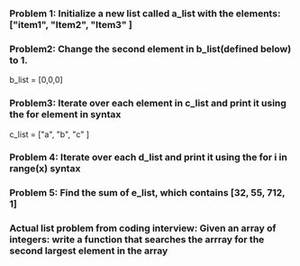 ### Problem 1: Initialize a new list called a_list with the elements: ["item1", "Item2", "Item3" ]

### Problem2: Change the second element in b_list(defined below) to 1.

b_list = [0,0,0]

### Problem3: Iterate over each element in c_list and print it using the for element in syntax

c_list = ["a", "b", "c" ]

### Problem 4: Iterate over each d_list and print it using the for i in range(x) syntax

### Problem 5: Find the sum of e_list, which contains [32, 55, 712, 1]

### Actual list problem from coding interview: Given an array of integers: write a function that searches the arrray for the second largest element in the array

